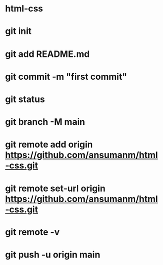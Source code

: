 # html-css
# git init
# git add README.md
# git commit -m "first commit"
# git status
# git branch -M main
# git remote add origin https://github.com/ansumanm/html-css.git
# git remote set-url origin  https://github.com/ansumanm/html-css.git
# git remote -v
# git push -u origin main
